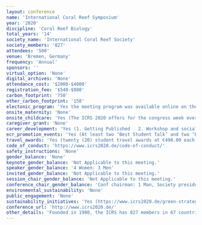 ```yaml
---
layout: conference 
name: 'International Coral Reef Symposium'
year: '2020'
discipline: 'Coral Reef Biology'
total_years: '14'
society_name: 'International Coral Reef Society'
society_members: '827'
attendees: '500'
venue: 'Bremen, Germany'
frequency: 'Annual'
sponsors: ''
virtual_option: 'None'
digital_archives: 'None'
attendance_cost: '$2000-$4000'
registration_fee: '$540-$980'
carbon_footprint: '750'
other_carbon_footprint: '150'
electonic_program: 'Yes the meeting program was available online on the conference website.'
onsite_maternity: 'None'
onsite_childcare: 'Yes (The ICRS 2020 offers for the congress week every day from 7:30 a.m. - 6:00 p.m. (Friday, 10th July 2020 until 5:00 p.m.) child care with trained personnel in an area especially adapted for children (only for children aged 1 – 12 years and of registered parents). If you are interested in the child care service, please register before the congress latest by 10 May 2020. Without prior registration, the child care provider Kiro Bremen cannot guarantee to look after your child for the duration of the ICRS 2020. As childcare spaces are limited, registration will be on a first-come first-served basis.)'
caregiver_grant: 'None'
career_development: 'Yes (1. Getting Published   2. Workshop and social for early career scientists: how do I maximize success in academia or non-academic pathways?)'
ecr_promotion_events: 'Yes (At least two ‘Best Student Talk’ and two ‘Best Student Poster’ awards will be given at International Coral Reef Symposia and at least one at other ICRS-sponsored/ affiliated regional or special topic meetings. The winners will receive a certificate, free membership to the society for the following two years and (if available) additional items. To be eligible, graduate or undergraduate students (or recent students) must: be the presenter of the talk or poster, be the first or second author of the presentation concerned be a current member of ICRS at the commencement of the meeting (unless otherwise specified), be a registered student at the time of abstract submission.)'
travel_awards: 'Yes (twenty (20) student travel awards at €490.00 each to directly cover the cost of early student registration. These will be in addition to the ten (10) student travel awards for US$1,000.00 that have already been committed. The Society has received 247 applications from graduate and undergraduate student researchers. Awardees will be notified in mid-March 2020.)'
code_of_conduct: 'https://www.icrs2020.de/code-of-conduct/'
safety_instructions: 'None'
gender_balance: 'None'
keynote_gender_balance: 'Not Applicable to this meeting.'
speaker_gender_balance: '4 Women: 3 Men'
invited_gender_balance: 'Not Applicable to this meeting.'
session_chair_gender_balance: 'Not Applicable to this meeting.'
conference_chair_gender_balance: 'Conf chairman: 1 Man, Society president: 1 Woman'
environmental_sustainability: 'None'
public_engagement: 'None'
sustainability_initiatives: 'Yes (https://www.icrs2020.de/green-strategy/)'
conference_url: 'http://www.icrs2020.de/'
other_details: 'Founded in 1980, the ICRS has 827 members in 67 countries.'
---
```

